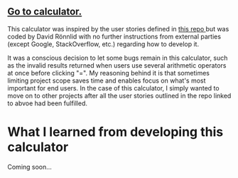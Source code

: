 <h2><a href="https://davidronnlidcalculator.netlify.app/">Go to calculator.</a></h2>

<p>
        This calculator was inspired by the user stories defined in
        <a href="https://github.com/florinpop17/app-ideas/blob/master/Projects/1-Beginner/Calculator-App.md">
          this repo
        </a>
        but was coded by David Rönnlid with no further instructions from
        external parties (except Google, StackOverflow, etc.) regarding how to
        develop it.
      </p>

<p>It was a conscious decision to let some bugs remain in this calculator, such as the invalid results returned when users use several arithmetic operators at once before clicking "=". My reasoning behind it is that sometimes limiting project scope saves time and enables focus on what's most important for end users. In the case of this calculator, I simply wanted to move on to other projects after all the user stories outlined in the repo linked to abvoe had been fulfilled.</p> 

<h1>What I learned from developing this calculator</h1>
<p>Coming soon...</p>
